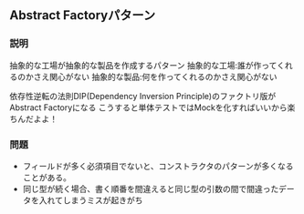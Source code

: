 ## Abstract Factoryパターン

### 説明
抽象的な工場が抽象的な製品を作成するパターン
抽象的な工場:誰が作ってくれるのかさえ関心がない
抽象的な製品:何を作ってくれるのかさえ関心がない

依存性逆転の法則DIP(Dependency Inversion Principle)のファクトリ版がAbstract Factoryになる
こうすると単体テストではMockを化すればいいから楽ちんだよよ！



### 問題
- フィールドが多く必須項目でないと、コンストラクタのパターンが多くなることがある。
- 同じ型が続く場合、書く順番を間違えると同じ型の引数の間で間違ったデータを入れてしまうミスが起きがち

